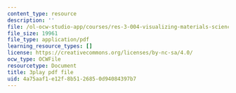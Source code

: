 ```yaml
---
content_type: resource
description: ''
file: /ol-ocw-studio-app/courses/res-3-004-visualizing-materials-science-fall-2017/4a75aaf1e12f8b5126850d94084397b7_a2xqcqRYosg.pdf
file_size: 19961
file_type: application/pdf
learning_resource_types: []
license: https://creativecommons.org/licenses/by-nc-sa/4.0/
ocw_type: OCWFile
resourcetype: Document
title: 3play pdf file
uid: 4a75aaf1-e12f-8b51-2685-0d94084397b7
---
```

